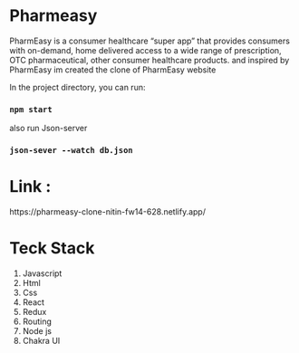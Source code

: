 # Pharmeasy
PharmEasy is a consumer healthcare “super app” that provides consumers with on-demand, home delivered access to a wide range of prescription, OTC pharmaceutical, other consumer healthcare products. and inspired by PharmEasy  im created the clone of PharmEasy website

In the project directory, you can run:

### `npm start`

also run Json-server

### `json-sever --watch db.json`

<h1>Link : </h1> https://pharmeasy-clone-nitin-fw14-628.netlify.app/


# Teck Stack
<ol>
  <li>Javascript</li>
   <li>Html</li>
   <li>Css</li>
   <li>React</li>
   <li>Redux</li>
   <li>Routing</li>
  <li>Node js</li>
   <li>Chakra UI</li>
  </ol>
